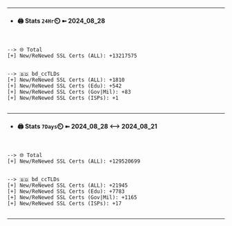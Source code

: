 

---
- #### 🖨️ **Stats** `24Hr`⏲️ ➼ 2024_08_28
```console


--> 🌐 Total
[+] New/ReNewed SSL Certs (ALL): +13217575


--> 🇧🇩 bd_ccTLDs
[+] New/ReNewed SSL Certs (ALL): +1810
[+] New/ReNewed SSL Certs (Edu): +542
[+] New/ReNewed SSL Certs (Gov|Mil): +83
[+] New/ReNewed SSL Certs (ISPs): +1


```

---
- #### 🖨️ **Stats** `7Days`⏲️ ➼ 2024_08_28 <--> 2024_08_21
```console


--> 🌐 Total
[+] New/ReNewed SSL Certs (ALL): +129520699


--> 🇧🇩 bd_ccTLDs
[+] New/ReNewed SSL Certs (ALL): +21945
[+] New/ReNewed SSL Certs (Edu): +7783
[+] New/ReNewed SSL Certs (Gov|Mil): +1165
[+] New/ReNewed SSL Certs (ISPs): +17


```

---


